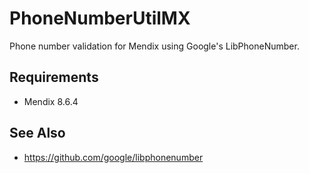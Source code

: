 # PhoneNumberUtilMX

Phone number validation for Mendix using Google's LibPhoneNumber.

## Requirements
* Mendix 8.6.4

## See Also
* https://github.com/google/libphonenumber